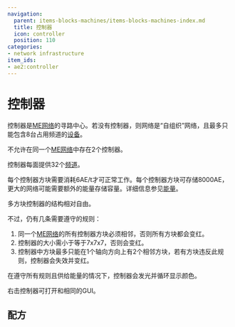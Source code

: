 ```yaml
---
navigation:
  parent: items-blocks-machines/items-blocks-machines-index.md
  title: 控制器
  icon: controller
  position: 110
categories:
- network infrastructure
item_ids:
- ae2:controller
---
```


# 控制器

<BlockImage id="controller" p:state="online" scale="8" />

控制器是[ME网络](../ae2-mechanics/me-network-connections.md)的寻路中心。若没有控制器，则网络是“自组织”网络，且最多只能包含8台占用频道的[设备](../ae2-mechanics/devices.md)。

不允许在同一个[ME网络](../ae2-mechanics/me-network-connections.md)中存在2个控制器。

控制器每面提供32个[频道](../ae2-mechanics/channels.md)。

每个控制器方块需要消耗6AE/t才可正常工作。每个控制器方块可存储8000AE，更大的网络可能需要额外的能量存储容量。详细信息参见[能量](../ae2-mechanics/energy.md)。

多方块控制器的结构相对自由。

<GameScene zoom="2" background="transparent">
  <ImportStructure src="../assets/assemblies/controllers.snbt" />
  <IsometricCamera yaw="195" pitch="30" />
</GameScene>

不过，仍有几条需要遵守的规则：

1.  同一个[ME网络](../ae2-mechanics/me-network-connections.md)的所有控制器方块必须相邻，否则所有方块都会变红。
2.  控制器的大小需小于等于7x7x7，否则会变红。
3.  控制器中方块最多只能在1个轴向方向上有2个相邻方块，若有方块违反此规则，控制器会失效并变红。

<GameScene zoom="2" background="transparent">
  <ImportStructure src="../assets/assemblies/controller_rules.snbt" />
  <IsometricCamera yaw="195" pitch="30" />
</GameScene>

在遵守所有规则且供给能量的情况下，控制器会发光并循环显示颜色。

右击控制器可打开和<ItemLink id="network_tool" />相同的GUI。

## 配方

<RecipeFor id="controller" />
